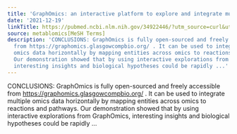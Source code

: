 ```yaml
---
title: 'GraphOmics: an interactive platform to explore and integrate multi-omics data'
date: '2021-12-19'
linkTitle: https://pubmed.ncbi.nlm.nih.gov/34922446/?utm_source=curl&utm_medium=rss&utm_campaign=pubmed-2&utm_content=1Zkrxt7ktlCbHBXEV3v65xxSnkSWNsJ1A6Fq3gBniKhGfIUslK&fc=20210907212339&ff=20211221195237&v=2.16.2
source: metablomics[MeSH Terms]
description: 'CONCLUSIONS: GraphOmics is fully open-sourced and freely accessible
  from https://graphomics.glasgowcompbio.org/ . It can be used to integrate multiple
  omics data horizontally by mapping entities across omics to reactions and pathways.
  Our demonstration showed that by using interactive explorations from GraphOmics,
  interesting insights and biological hypotheses could be rapidly ...'
---
```

CONCLUSIONS: GraphOmics is fully open-sourced and freely accessible from https://graphomics.glasgowcompbio.org/ . It can be used to integrate multiple omics data horizontally by mapping entities across omics to reactions and pathways. Our demonstration showed that by using interactive explorations from GraphOmics, interesting insights and biological hypotheses could be rapidly ...